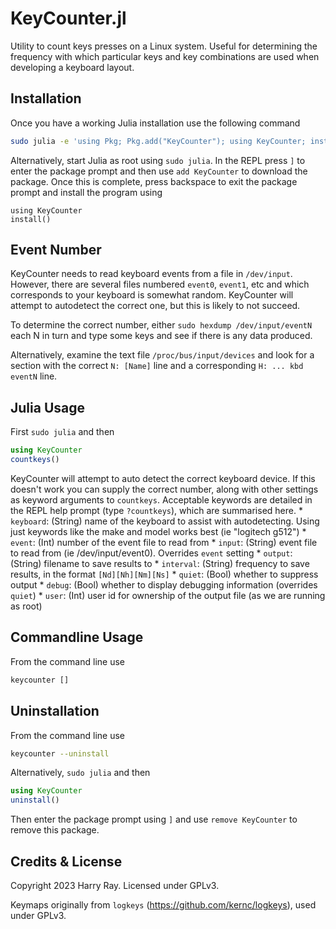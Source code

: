 # KeyCounter.jl

Utility to count keys presses on a Linux system. Useful for determining the frequency with which particular keys and key combinations are used when developing a keyboard layout.

## Installation

Once you have a working Julia installation use the following command
```bash
sudo julia -e 'using Pkg; Pkg.add("KeyCounter"); using KeyCounter; install()'
```

Alternatively, start Julia as root using `sudo julia`. In the REPL press `]` to enter the package prompt and then use `add KeyCounter` to download the package. Once this is complete, press backspace to exit the package prompt and install the program using
```
using KeyCounter
install()
```

## Event Number

KeyCounter needs to read keyboard events from a file in `/dev/input`. However, there are several files numbered `event0`, `event1`, etc and which corresponds to your keyboard is somewhat random. KeyCounter will attempt to autodetect the correct one, but this is likely to not succeed.

To determine the correct number, either `sudo hexdump /dev/input/eventN` each N in turn and type some keys and see if there is any data produced.

Alternatively, examine the text file `/proc/bus/input/devices` and look for a section with the correct `N: [Name]` line and a corresponding `H: ... kbd eventN` line.

## Julia Usage

First `sudo julia` and then
```julia
using KeyCounter
countkeys()
```
KeyCounter will attempt to auto detect the correct keyboard device. If this doesn't work you can supply the correct number, along with other settings as keyword arguments to `countkeys`. Acceptable keywords are detailed in the REPL help prompt (type `?countkeys`), which are summarised here.
    * `keyboard`: (String) name of the keyboard to assist with autodetecting. Using just keywords like the make and model works best (ie "logitech g512")
    * `event`: (Int) number of the event file to read from
    * `input`: (String) event file to read from (ie /dev/input/event0). Overrides `event` setting
    * `output`: (String) filename to save results to
    * `interval`: (String) frequency to save results, in the format `[Nd][Nh][Nm][Ns]`
    * `quiet`: (Bool) whether to suppress output
    * `debug`: (Bool) whether to display debugging information (overrides `quiet`)
    * `user`: (Int) user id for ownership of the output file (as we are running as root)

## Commandline Usage

From the command line use
```bash
keycounter []
```

## Uninstallation

From the command line use
```bash
keycounter --uninstall
```

Alternatively, `sudo julia` and then
```julia
using KeyCounter
uninstall()
```
Then enter the package prompt using `]` and use `remove KeyCounter` to remove this package.

## Credits & License

Copyright 2023 Harry Ray. Licensed under GPLv3.

Keymaps originally from `logkeys` (https://github.com/kernc/logkeys), used under GPLv3.
